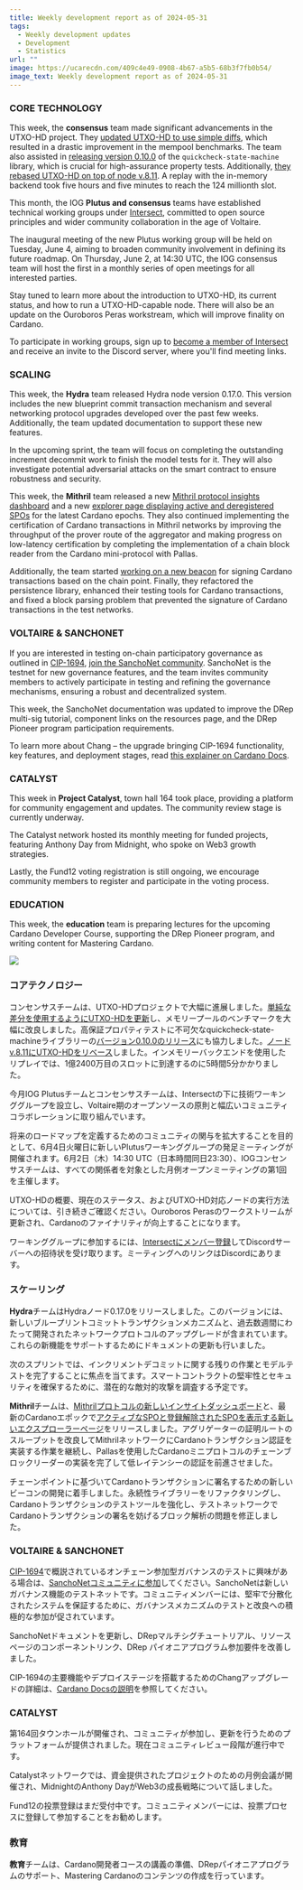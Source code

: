 ```yaml
---
title: Weekly development report as of 2024-05-31
tags:
  - Weekly development updates
  - Development
  - Statistics
url: ""
image: https://ucarecdn.com/409c4e49-0908-4b67-a5b5-68b3f7fb0b54/
image_text: Weekly development report as of 2024-05-31
---
```


### CORE TECHNOLOGY

This week, the **consensus** team made significant advancements in the UTXO-HD project. They [updated UTXO-HD to use simple diffs](https://github.com/IntersectMBO/ouroboros-consensus/issues/1114), which resulted in a drastic improvement in the mempool benchmarks. The team also assisted in [releasing version 0.10.0](https://github.com/stevana/quickcheck-state-machine/pull/48) of the `quickcheck-state-machine` library, which is crucial for high-assurance property tests. Additionally, [they rebased UTXO-HD on top of node v.8.11](https://github.com/IntersectMBO/ouroboros-consensus/pull/1121). A replay with the in-memory backend took five hours and five minutes to reach the 124 millionth slot.

This month, the IOG **Plutus and consensus** teams have established technical working groups under [Intersect](https://www.intersectmbo.org/), committed to open source principles and wider community collaboration in the age of Voltaire.

The inaugural meeting of the new Plutus working group will be held on Tuesday, June 4, aiming to broaden community involvement in defining its future roadmap. On Thursday, June 2, at 14:30 UTC, the IOG consensus team will host the first in a monthly series of open meetings for all interested parties.

Stay tuned to learn more about the introduction to UTXO-HD, its current status, and how to run a UTXO-HD-capable node. There will also be an update on the Ouroboros Peras workstream, which will improve finality on Cardano.

To participate in working groups, sign up to [become a member of Intersect](https://www.intersectmbo.org/get-involved) and receive an invite to the Discord server, where you'll find meeting links. 

### SCALING

This week, the **Hydra** team released Hydra node version 0.17.0. This version includes the new blueprint commit transaction mechanism and several networking protocol upgrades developed over the past few weeks. Additionally, the team updated documentation to support these new features.

In the upcoming sprint, the team will focus on completing the outstanding increment decommit work to finish the model tests for it. They will also investigate potential adversarial attacks on the smart contract to ensure robustness and security.

This week, the **Mithril** team released a new [Mithril protocol insights dashboard](https://lookerstudio.google.com/u/0/reporting/8b05ea4b-6a43-45ea-aef2-237906ec7a42/page/kem0D?s=oi6CR5eZrnQ) and a new [explorer page displaying active and deregistered SPOs](https://github.com/input-output-hk/mithril/issues/1686) for the latest Cardano epochs. They also continued implementing the certification of Cardano transactions in Mithril networks by improving the throughput of the prover route of the aggregator and making progress on low-latency certification by completing the implementation of a chain block reader from the Cardano mini-protocol with Pallas.

Additionally, the team started [working on a new beacon](https://github.com/input-output-hk/mithril/issues/1697) for signing Cardano transactions based on the chain point. Finally, they refactored the persistence library, enhanced their testing tools for Cardano transactions, and fixed a block parsing problem that prevented the signature of Cardano transactions in the test networks.

### VOLTAIRE & SANCHONET

If you are interested in testing on-chain participatory governance as outlined in [CIP-1694](https://github.com/cardano-foundation/CIPs/tree/master/CIP-1694), [join the SanchoNet community](https://sancho.network/get-started/discord). SanchoNet is the testnet for new governance features, and the team invites community members to actively participate in testing and refining the governance mechanisms, ensuring a robust and decentralized system.

This week, the SanchoNet documentation was updated to improve the DRep multi-sig tutorial, component links on the resources page, and the DRep Pioneer program participation requirements.

To learn more about Chang – the upgrade bringing CIP-1694 functionality, key features, and deployment stages, read [this explainer on Cardano Docs](https://docs.cardano.org/about-cardano/evolution/upgrades/chang/).

### CATALYST

This week in **Project Catalyst**, town hall 164 took place, providing a platform for community engagement and updates. The community review stage is currently underway.

The Catalyst network hosted its monthly meeting for funded projects, featuring Anthony Day from Midnight, who spoke on Web3 growth strategies.

Lastly, the Fund12 voting registration is still ongoing, we encourage community members to register and participate in the voting process.

### EDUCATION

This week, the **education** team is preparing lectures for the upcoming Cardano Developer Course, supporting the DRep Pioneer program, and writing content for Mastering Cardano.

![](https://ucarecdn.com/6a51e776-4aea-42d2-adcc-62a6eb5f469e/-/preview/-/format/auto/-/quality/smart/)

### コアテクノロジー

コンセンサスチームは、UTXO-HDプロジェクトで大幅に進展しました。[単純な差分を使用するようにUTXO-HDを更新](https://github.com/IntersectMBO/ouroboros-consensus/issues/1114)し、メモリープールのベンチマークを大幅に改良しました。高保証プロパティテストに不可欠なquickcheck-state-machineライブラリーの[バージョン0.10.0のリリース](https://github.com/stevana/quickcheck-state-machine/pull/48)にも協力しました。[ノードv.8.11にUTXO-HDをリベース](https://github.com/IntersectMBO/ouroboros-consensus/pull/1121)しました。インメモリーバックエンドを使用したリプレイでは、1億2400万目のスロットに到達するのに5時間5分かかりました。

今月IOG Plutusチームとコンセンサスチームは、Intersectの下に技術ワーキンググループを設立し、Voltaire期のオープンソースの原則と幅広いコミュニティコラボレーションに取り組んでいます。

将来のロードマップを定義するためのコミュニティの関与を拡大することを目的として、6月4日火曜日に新しいPlutusワーキンググループの発足ミーティングが開催されます。6月2日（木）14:30 UTC（日本時間同日23:30）、IOGコンセンサスチームは、すべての関係者を対象とした月例オープンミーティングの第1回を主催します。

UTXO-HDの概要、現在のステータス、およびUTXO-HD対応ノードの実行方法については、引き続きご確認ください。Ouroboros Perasのワークストリームが更新され、Cardanoのファイナリティが向上することになります。

ワーキンググループに参加するには、[Intersectにメンバー登録](https://www.intersectmbo.org/get-involved)してDiscordサーバーへの招待状を受け取ります。ミーティングへのリンクはDiscordにあります。

### スケーリング

**Hydra**チームはHydraノード0.17.0をリリースしました。このバージョンには、新しいブループリントコミットトランザクションメカニズムと、過去数週間にわたって開発されたネットワークプロトコルのアップグレードが含まれています。これらの新機能をサポートするためにドキュメントの更新も行いました。

次のスプリントでは、インクリメントデコミットに関する残りの作業とモデルテストを完了することに焦点を当てます。スマートコントラクトの堅牢性とセキュリティを確保するために、潜在的な敵対的攻撃を調査する予定です。

**Mithril**チームは、[Mithrilプロトコルの新しいインサイトダッシュボード](https://lookerstudio.google.com/u/0/reporting/8b05ea4b-6a43-45ea-aef2-237906ec7a42/page/kem0D?s=oi6CR5eZrnQ)と、最新のCardanoエポックで[アクティブなSPOと登録解除されたSPOを表示する新しいエクスプローラーページ](https://github.com/input-output-hk/mithril/issues/1686)をリリースしました。アグリゲーターの証明ルートのスループットを改良してMithrilネットワークにCardanoトランザクション認証を実装する作業を継続し、Pallasを使用したCardanoミニプロトコルのチェーンブロックリーダーの実装を完了して低レイテンシーの認証を前進させました。

チェーンポイントに基づいてCardanoトランザクションに署名するための新しいビーコンの開発に着手しました。永続性ライブラリーをリファクタリングし、Cardanoトランザクションのテストツールを強化し、テストネットワークでCardanoトランザクションの署名を妨げるブロック解析の問題を修正しました。

### VOLTAIRE & SANCHONET

[CIP-1694](https://github.com/cardano-foundation/CIPs/tree/master/CIP-1694)で概説されているオンチェーン参加型ガバナンスのテストに興味がある場合は、[SanchoNetコミュニティに参加](https://sancho.network/get-started/discord)してください。SanchoNetは新しいガバナンス機能のテストネットです。コミュニティメンバーには、堅牢で分散化されたシステムを保証するために、ガバナンスメカニズムのテストと改良への積極的な参加が促されています。

SanchoNetドキュメントを更新し、DRepマルチシグチュートリアル、リソースページのコンポーネントリンク、DRep パイオニアプログラム参加要件を改善しました。

CIP-1694の主要機能やデプロイステージを搭載するためのChangアップグレードの詳細は、[Cardano Docsの説明](https://docs.cardano.org/about-cardano/evolution/upgrades/chang/)を参照してください。

### CATALYST

第164回タウンホールが開催され、コミュニティが参加し、更新を行うためのプラットフォームが提供されました。現在コミュニティレビュー段階が進行中です。

Catalystネットワークでは、資金提供されたプロジェクトのための月例会議が開催され、MidnightのAnthony DayがWeb3の成長戦略について話しました。

Fund12の投票登録はまだ受付中です。コミュニティメンバーには、投票プロセスに登録して参加することをお勧めします。

### 教育

**教育**チームは、Cardano開発者コースの講義の準備、DRepパイオニアプログラムのサポート、Mastering Cardanoのコンテンツの作成を行っています。
